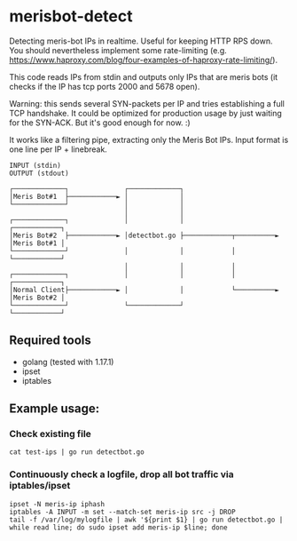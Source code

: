 # merisbot-detect
Detecting meris-bot IPs in realtime. Useful for keeping HTTP RPS down.
You should nevertheless implement some rate-limiting (e.g. https://www.haproxy.com/blog/four-examples-of-haproxy-rate-limiting/).

This code reads IPs from stdin and outputs only IPs that are meris bots (it checks if the IP has tcp ports 2000 and 5678 open).

Warning: this sends several SYN-packets per IP and tries establishing a full TCP handshake.
It could be optimized for production usage by just waiting for the SYN-ACK. But it's good enough for now. :) 

It works like a filtering pipe, extracting only the Meris Bot IPs. Input format is one line per IP + linebreak.

```
INPUT (stdin)                                                          OUTPUT (stdout)

┌─────────────┐              ┌─────────────┐
│Meris Bot#1  ├────────────► │             │
└─────────────┘              │             │
                             │             │
┌─────────────┐              │             │                          ┌────────────┐
│Meris Bot#2  ├────────────► │detectbot.go ├────────────┬──────────►  │Meris Bot#1 │
└─────────────┘              │             │            │             └────────────┘
                             │             │            │
┌─────────────┐              │             │            │             ┌────────────┐
│Normal Client├────────────► │             │            └──────────►  │Meris Bot#2 │
└─────────────┘              └─────────────┘                          └────────────┘
```

## Required tools
- golang (tested with 1.17.1)
- ipset
- iptables

## Example usage:

### Check existing file
```
cat test-ips | go run detectbot.go
```

### Continuously check a logfile, drop all bot traffic via iptables/ipset
```
ipset -N meris-ip iphash
iptables -A INPUT -m set --match-set meris-ip src -j DROP
tail -f /var/log/mylogfile | awk '${print $1} | go run detectbot.go | while read line; do sudo ipset add meris-ip $line; done
```
